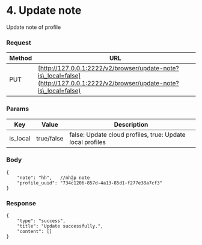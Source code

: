 # 4. Update note

Update note of profile

### **Request** <a href="#request-1" id="request-1"></a>

| Method | URL                                                                                                                          |
| ------ | ---------------------------------------------------------------------------------------------------------------------------- |
| PUT    | [http://127.0.0.1:2222/v2/browser/update-note?is\_local=false](http://127.0.0.1:2222/v2/browser/update-note?is\_local=false) |

### **Params** <a href="#body-1" id="body-1"></a>

| Key       | Value      | Description                                               |
| --------- | ---------- | --------------------------------------------------------- |
| is\_local | true/false | false: Update cloud profiles, true: Update local profiles |

### **Body** <a href="#body-1-1" id="body-1-1"></a>

```
{
    "note": "hh",   //nhập note
    "profile_uuid": "734c1206-857d-4a13-85d1-f277e38a7cf3"
}
```

### &#x20;**Response** <a href="#id-3.-response" id="id-3.-response"></a>

```
{
    "type": "success",
    "title": "Update successfully.",
    "content": []
}
```

[\
](https://docs.hidemium.io/use-cases/api-automation-v2/interact-profile/3.-change-fingerprint)
